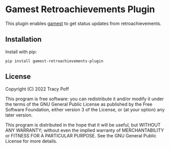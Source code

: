 # Gamest Retroachievements Plugin

This plugin enables [gamest](https://github.com/sopoforic/gamest) to
get status updates from retroachievements.

## Installation

Install with pip:

```
pip install gamest-retroachievements-plugin
```

## License

Copyright (C) 2022  Tracy Poff

This program is free software: you can redistribute it and/or modify
it under the terms of the GNU General Public License as published by
the Free Software Foundation, either version 3 of the License, or
(at your option) any later version.

This program is distributed in the hope that it will be useful,
but WITHOUT ANY WARRANTY; without even the implied warranty of
MERCHANTABILITY or FITNESS FOR A PARTICULAR PURPOSE.  See the
GNU General Public License for more details.
